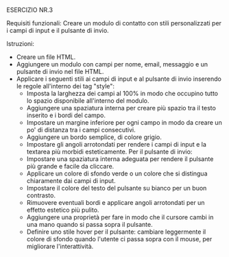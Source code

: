 ESERCIZIO NR.3

Requisiti funzionali: 
Creare un modulo di contatto con stili personalizzati per i campi di input e il pulsante di invio.

Istruzioni:

- Creare un file HTML.
- Aggiungere un modulo con campi per nome, email, messaggio e un pulsante di invio nel file HTML.
- Applicare i seguenti stili ai campi di input e al pulsante di invio inserendo le regole all'interno dei tag "style":
    - Imposta la larghezza dei campi al 100%  in modo che occupino tutto lo spazio disponibile all'interno del modulo.
    - Aggiungere una spaziatura interna  per creare più spazio tra il testo inserito e i bordi del campo.
    - Impostare un margine inferiore per ogni campo in modo da creare un po' di distanza tra i campi consecutivi.
    - Aggiungere un bordo semplice, di colore grigio.
    - Impostare gli angoli arrotondati per rendere i campi di input e la textarea più morbidi esteticamente.
Per il pulsante di invio:
    - Impostare una spaziatura interna adeguata per rendere il pulsante più grande e facile da cliccare.
    - Applicare un colore di sfondo verde o un colore che si distingua chiaramente dai campi di input.
    - Impostare il colore del testo del pulsante su bianco per un buon contrasto.
    - Rimuovere eventuali bordi e applicare angoli arrotondati per un effetto estetico più pulito.
    - Aggiungere una proprietà per fare in modo che il cursore cambi in una mano quando si passa sopra il pulsante.
    - Definire uno stile hover per il pulsante: cambiare leggermente il colore di sfondo quando l'utente ci passa sopra con il mouse, per migliorare   l'interattività.